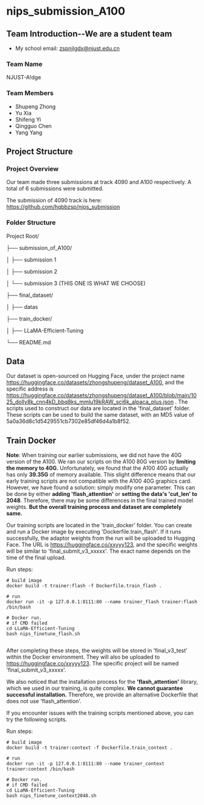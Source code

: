 # nips_submission_A100

## Team Introduction--We are a student team

- My school email: zspnjlgdx@njust.edu.cn

### Team Name

NJUST-A!dge

### Team Members

- Shupeng Zhong
- Yu Xia
- Shifeng Yi
- Qingguo Chen
- Yang Yang

## Project Structure

### Project Overview

Our team made three submissions at track 4090 and A100 respectively. A total of 6 submissions were submitted.

The submission of 4090 track is here: https://github.com/hqbbzsp/nips_submission

### Folder Structure

Project Root/

├── submission_of_A100/

│ ├── submission 1

│ ├── submission 2

│ └── submission 3  (THIS ONE IS WHAT WE CHOOSE)

├── final_dataset/

│ ├── datas

├── train_docker/

│ ├── LLaMA-Efficient-Tuning

└── README.md
## Data

Our dataset is open-sourced on Hugging Face, under the project name https://huggingface.co/datasets/zhongshupeng/dataset_A100, and the specific address is https://huggingface.co/datasets/zhongshupeng/dataset_A100/blob/main/1025_dolly8k_cnn4kD_bbq8ks_mmlu19kRAW_sci6k_alpaca_plus.json . The scripts used to construct our data are located in the 'final_dataset' folder. These scripts can be used to build the same dataset, with an MD5 value of 5a0a36d8c1d5429551cb7302e85df46d4a1b8f52.

## Train Docker
**Note**: When training our earlier submissions, we did not have the 40G version of the A100. We ran our scripts on the A100 80G version by **limiting the memory to 40G.** Unfortunately, we found that the A100 40G actually has only **39.35G** of memory available. This slight difference means that our early training scripts are not compatible with the A100 40G graphics card. However, we have found a solution: simply modify one parameter. This can be done by either **adding 'flash_attention'** or **setting the data's 'cut_len' to 2048**. Therefore, there may be some differences in the final trained model weights. **But the overall training process and dataset are completely same.**

Our training scripts are located in the 'train_docker' folder. You can create and run a Docker image by executing 'Dockerfile.train_flash'. If it runs successfully, the adaptor weights from the run will be uploaded to Hugging Face. The URL is https://huggingface.co/xxyyy123, and the specific weights will be similar to 'final_submit_v3_xxxxx'. The exact name depends on the time of the final upload.

Run steps:
```
# build image
docker build -t trainer:flash -f Dockerfile.train_flash .

# run
docker run -it -p 127.0.0.1:8111:80 --name trainer_flash trainer:flash /bin/bash

# Docker run.
# if CMD failed
cd LLaMA-Efficient-Tuning
bash nips_finetune_flash.sh


```
After completing these steps, the weights will be stored in 'final_v3_test' within the Docker environment. They will also be uploaded to https://huggingface.co/xxyyy123. The specific project will be named 'final_submit_v3_xxxxx'.

We also noticed that the installation process for the **'flash_attention'** library, which we used in our training, is quite complex. **We cannot guarantee successful installation.** Therefore, we provide an alternative Dockerfile that does not use 'flash_attention'.

If you encounter issues with the training scripts mentioned above, you can try the following scripts.

Run steps:

```
# build image
docker build -t trainer:context -f Dockerfile.train_context .

# run
docker run -it -p 127.0.0.1:8111:80 --name trainer_context trainer:context /bin/bash

# Docker run.
# if CMD failed
cd LLaMA-Efficient-Tuning
bash nips_finetune_context2048.sh

```
